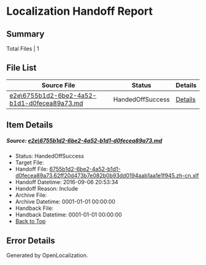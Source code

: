# <a name='report-top'></a> Localization Handoff Report

## Summary
 Total Files | 1

## File List
 Source File | Status | Details 
 ----------- | ------ | ------- 
 [e2e\6755b1d2-6be2-4a52-b1d1-d0fecea89a73.md](https://github.com/OpenLocalizationTestOrg/ol-test0/blob/190594b88641c7af21b60841c364149a34871ca8/e2e/6755b1d2-6be2-4a52-b1d1-d0fecea89a73.md) | HandedOffSuccess | [Details](#7c694fd34deca01187388779a770186c2918d9d41)

## Item Details
##### <a name='7c694fd34deca01187388779a770186c2918d9d41'></a> Source: [e2e\6755b1d2-6be2-4a52-b1d1-d0fecea89a73.md](https://github.com/OpenLocalizationTestOrg/ol-test0/blob/190594b88641c7af21b60841c364149a34871ca8/e2e/6755b1d2-6be2-4a52-b1d1-d0fecea89a73.md)
* Status: HandedOffSuccess
* Target File: 
* Handoff File: [6755b1d2-6be2-4a52-b1d1-d0fecea89a73.62ff20d473b7e082b0b93dd0194aab1aa1e1f945.zh-cn.xlf](https://github.com/OpenLocalizationTestOrg/ol-test0-handoff/blob/80a060ced0f826dee241f79e7e7a1bdc9394d3bb/ol-handoff/OpenLocalizationTestOrg/ol-test0-zhcn/ci/ht/6755b1d2-6be2-4a52-b1d1-d0fecea89a73.62ff20d473b7e082b0b93dd0194aab1aa1e1f945.zh-cn.xlf)
* Handoff Datetime: 2016-09-06 20:53:34
* Handoff Reason: Include
* Archive File: 
* Archive Datetime: 0001-01-01 00:00:00
* Handback File: 
* Handback Datetime: 0001-01-01 00:00:00
* [Back to Top](#report-top)


## Error Details

Generated by OpenLocalization.
